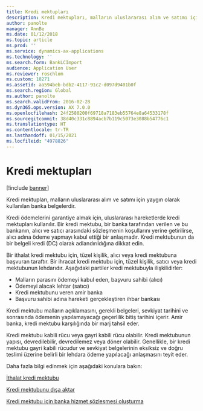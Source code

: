 ```yaml
---
title: Kredi mektupları
description: Kredi mektupları, malların uluslararası alım ve satımı için yaygın olarak kullanılan banka belgelerdir.
author: panolte
manager: AnnBe
ms.date: 01/12/2018
ms.topic: article
ms.prod: ''
ms.service: dynamics-ax-applications
ms.technology: ''
ms.search.form: BankLCImport
audience: Application User
ms.reviewer: roschlom
ms.custom: 18271
ms.assetid: aa594beb-bdb2-4117-91c2-d097d9401b0f
ms.search.region: Global
ms.author: panolte
ms.search.validFrom: 2016-02-28
ms.dyn365.ops.version: AX 7.0.0
ms.openlocfilehash: 24f2580200f69718a7183eb55764e8a64533178f
ms.sourcegitcommit: 38d40c331c8894acb7b119c5073e3088b54776c1
ms.translationtype: HT
ms.contentlocale: tr-TR
ms.lasthandoff: 01/15/2021
ms.locfileid: "4978826"
---
```

# <a name="letters-of-credit"></a>Kredi mektupları

[!include [banner](../includes/banner.md)]

Kredi mektupları, malların uluslararası alım ve satımı için yaygın olarak kullanılan banka belgelerdir. 

Kredi ödemelerini garantiye almak için, uluslararası hareketlerde kredi mektupları kullanılır. Bir kredi mektubu, bir banka tarafından verilen ve bu bankanın, alıcı ve satıcı arasındaki sözleşmenin koşullarını yerine getirilirse, alıcı adına ödeme yapmayı kabul ettiği bir anlaşmadır. Kredi mektubunun da bir belgeli kredi (DC) olarak adlandırıldığına dikkat edin. 

Bir ithalat kredi mektubu için, tüzel kişilik, alıcı veya kredi mektubuna başvuran taraftır. Bir ihracat kredi mektubu için, tüzel kişilik, satıcı veya kredi mektubunun lehdarıdır. Aşağıdaki partiler kredi mektubuyla ilişkilidirler: 

 - Malların parasını ödemeyi kabul eden, başvuru sahibi (alıcı) 
 - Ödemeyi alacak lehtar (satıcı)
 - Kredi mektubunu veren amir banka
 - Başvuru sahibi adına hareketi gerçekleştiren ihbar bankası

Kredi mektubu malların açıklamasını, gerekli belgeleri, sevkiyat tarihini ve sonrasında ödemenin yapılamayacağı geçerlilik bitiş tarihini içerir. Amir banka, kredi mektubu karşılığında bir marj tahsil eder. 

Kredi mektubu kabili rücu veya gayri kabili rücu olabilir. Kredi mektubunun yapısı, devredilebilir, devredilemez veya döner olabilir. Genellikle, bir kredi mektubu gayri kabili rücudur ve sevkiyat belgelerinin eksiksiz ve doğru teslimi üzerine belirli bir lehdara ödeme yapılacağı anlaşmasını teyit eder.

Daha fazla bilgi edinmek için aşağıdaki konulara bakın:

[İthalat kredi mektubu](tasks/import-letter-credit.md)

[Kredi mektubunu dışa aktar](tasks/export-letter-credit.md)

[Kredi mektubu için banka hizmet sözleşmesi oluşturma](tasks/create-bank-facility-agreement-letter-credit.md)


